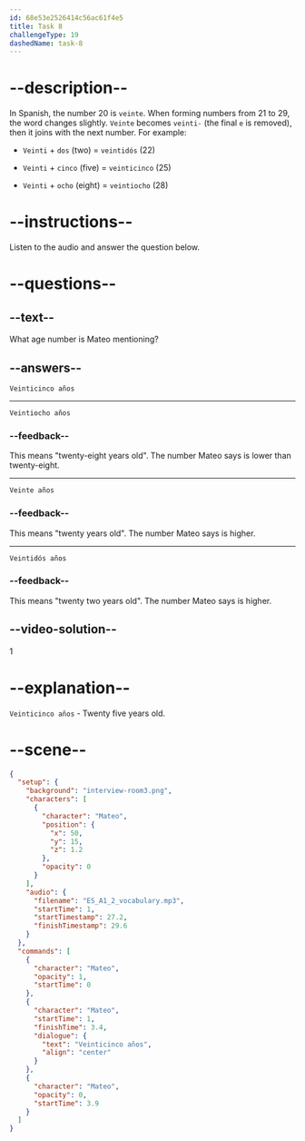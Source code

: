 ```yaml
---
id: 68e53e2526414c56ac61f4e5
title: Task 8
challengeType: 19
dashedName: task-8
---
```


<!-- (audio) Mateo:  Veinticinco años. -->

# --description--

In Spanish, the number 20 is `veinte`. When forming numbers from 21 to 29, the word changes slightly. `Veinte` becomes `veinti-` (the final `e` is removed), then it joins with the next number. For example:

- `Veinti` + `dos` (two) = `veintidós` (22)

- `Veinti` + `cinco` (five) = `veinticinco` (25)

- `Veinti` + `ocho` (eight) = `veintiocho` (28)

# --instructions--

Listen to the audio and answer the question below.

# --questions--

## --text--

What age number is Mateo mentioning?

## --answers--

`Veinticinco años`

---

`Veintiocho años`

### --feedback--

This means "twenty-eight years old". The number Mateo says is lower than twenty-eight.

---

`Veinte años`

### --feedback--

This means "twenty years old". The number Mateo says is higher.

---

`Veintidós años`

### --feedback--

This means "twenty two years old". The number Mateo says is higher.

## --video-solution--

1

# --explanation--

`Veinticinco años` - Twenty five years old.

# --scene--

```json
{
  "setup": {
    "background": "interview-room3.png",
    "characters": [
      {
        "character": "Mateo",
        "position": {
          "x": 50,
          "y": 15,
          "z": 1.2
        },
        "opacity": 0
      }
    ],
    "audio": {
      "filename": "ES_A1_2_vocabulary.mp3",
      "startTime": 1,
      "startTimestamp": 27.2,
      "finishTimestamp": 29.6
    }
  },
  "commands": [
    {
      "character": "Mateo",
      "opacity": 1,
      "startTime": 0
    },
    {
      "character": "Mateo",
      "startTime": 1,
      "finishTime": 3.4,
      "dialogue": {
        "text": "Veinticinco años",
        "align": "center"
      }
    },
    {
      "character": "Mateo",
      "opacity": 0,
      "startTime": 3.9
    }
  ]
}
```
